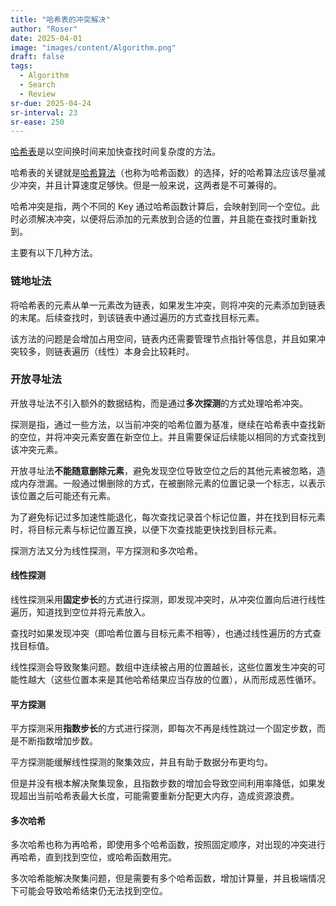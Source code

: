 ```yaml
---
title: "哈希表的冲突解决"
author: "Roser"
date: 2025-04-01
image: "images/content/Algorithm.png"
draft: false
tags:
  - Algorithm
  - Search
  - Review
sr-due: 2025-04-24
sr-interval: 23
sr-ease: 250
---
```

[哈希表](哈希表.md)是以空间换时间来加快查找时间复杂度的方法。

哈希表的关键就是[哈希算法](哈希算法.md)（也称为哈希函数）的选择，好的哈希算法应该尽量减少冲突，并且计算速度足够快。但是一般来说，这两者是不可兼得的。

哈希冲突是指，两个不同的 Key 通过哈希函数计算后，会映射到同一个空位。此时必须解决冲突，以便将后添加的元素放到合适的位置，并且能在查找时重新找到。

主要有以下几种方法。
### 链地址法

将哈希表的元素从单一元素改为链表，如果发生冲突，则将冲突的元素添加到链表的末尾。后续查找时，到该链表中通过遍历的方式查找目标元素。

该方法的问题是会增加占用空间，链表内还需要管理节点指针等信息，并且如果冲突较多，则链表遍历（线性）本身会比较耗时。
### 开放寻址法

开放寻址法不引入额外的数据结构，而是通过**多次探测**的方式处理哈希冲突。

探测是指，通过一些方法，以当前冲突的哈希位置为基准，继续在哈希表中查找新的空位，并将冲突元素安置在新空位上。并且需要保证后续能以相同的方式查找到该冲突元素。

开放寻址法**不能随意删除元素**，避免发现空位导致空位之后的其他元素被忽略，造成内存泄漏。一般通过懒删除的方式，在被删除元素的位置记录一个标志，以表示该位置之后可能还有元素。

为了避免标记过多加速性能退化，每次查找记录首个标记位置，并在找到目标元素时，将目标元素与标记位置互换，以便下次查找能更快找到目标元素。

探测方法又分为线性探测，平方探测和多次哈希。
#### 线性探测

线性探测采用**固定步长**的方式进行探测，即发现冲突时，从冲突位置向后进行线性遍历，知道找到空位并将元素放入。

查找时如果发现冲突（即哈希位置与目标元素不相等），也通过线性遍历的方式查找目标值。

线性探测会导致聚集问题。数组中连续被占用的位置越长，这些位置发生冲突的可能性越大（这些位置本来是其他哈希结果应当存放的位置），从而形成恶性循环。
#### 平方探测

平方探测采用**指数步长**的方式进行探测，即每次不再是线性跳过一个固定步数，而是不断指数增加步数。

平方探测能缓解线性探测的聚集效应，并且有助于数据分布更均匀。

但是并没有根本解决聚集现象，且指数步数的增加会导致空间利用率降低，如果发现超出当前哈希表最大长度，可能需要重新分配更大内存，造成资源浪费。
#### 多次哈希

多次哈希也称为再哈希，即使用多个哈希函数，按照固定顺序，对出现的冲突进行再哈希，直到找到空位，或哈希函数用完。

多次哈希能解决聚集问题，但是需要有多个哈希函数，增加计算量，并且极端情况下可能会导致哈希结束仍无法找到空位。